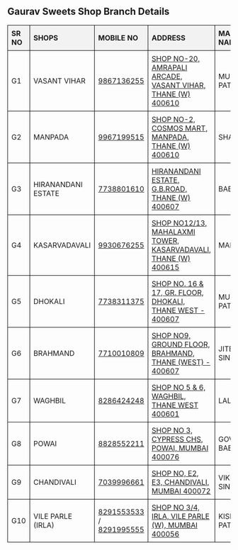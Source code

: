  <!DOCTYPE html>
<html>
<head>
    <title>Gaurav Sweets Shop Branch Details</title>
    <style>
        table {
            width: 100%;
            border-collapse: collapse;
        }
        th, td {
            border: 1px solid black;
            padding: 8px;
            text-align: left;
        }
        th {
            background-color: #f2f2f2;
        }
    </style>
</head>
<body>
    <h2>Gaurav Sweets Shop Branch Details</h2>
    <table>
        <tr>
            <th>SR NO</th>
            <th>SHOPS</th>
            <th>MOBILE NO</th>
            <th>ADDRESS</th>
            <th>MANAGER NAME</th>
        </tr>
        <tr>
            <td>G1</td>
            <td>VASANT VIHAR</td>
            <td><a href="https://wa.me/919867136255">9867136255</a></td>
            <td><a href="https://www.google.com/maps?q=VASANT+VIHAR+SHOP+NO-20,+AMRAPALI+ARCADE,+THANE+400610" target="_blank">SHOP NO-20, AMRAPALI ARCADE, VASANT VIHAR, THANE (W) 400610</a></td>
            <td>MUKESH PATEL</td>
        </tr>
        <tr>
            <td>G2</td>
            <td>MANPADA</td>
            <td><a href="https://wa.me/919967199515">9967199515</a></td>
            <td><a href="https://www.google.com/maps?q=MANPADA+SHOP+NO-2,+COSMOS+MART,+THANE+400610" target="_blank">SHOP NO-2, COSMOS MART, MANPADA, THANE (W) 400610</a></td>
            <td>SHAMBHU</td>
        </tr>
        <tr>
            <td>G3</td>
            <td>HIRANANDANI ESTATE</td>
            <td><a href="https://wa.me/917738801610">7738801610</a></td>
            <td><a href="https://www.google.com/maps?q=HIRANANDANI+ESTATE,+THANE+400607" target="_blank">HIRANANDANI ESTATE, G.B.ROAD, THANE (W) 400607</a></td>
            <td>BABU PATEL</td>
        </tr>
        <tr>
            <td>G4</td>
            <td>KASARVADAVALI</td>
            <td><a href="https://wa.me/919930676255">9930676255</a></td>
            <td><a href="https://www.google.com/maps?q=KASARVADAVALI+SHOP+NO12/13,+THANE+400615" target="_blank">SHOP NO12/13, MAHALAXMI TOWER, KASARVADAVALI, THANE (W) 400615</a></td>
            <td>MANGLARAM</td>
        </tr>
        <tr>
            <td>G5</td>
            <td>DHOKALI</td>
            <td><a href="https://wa.me/917738311375">7738311375</a></td>
            <td><a href="https://www.google.com/maps?q=DHOKALI+SHOP+NO+16/17,+THANE+400607" target="_blank">SHOP NO. 16 & 17, GR. FLOOR, DHOKALI, THANE WEST - 400607</a></td>
            <td>MUKESH PATEL</td>
        </tr>
        <tr>
            <td>G6</td>
            <td>BRAHMAND</td>
            <td><a href="https://wa.me/917710010809">7710010809</a></td>
            <td><a href="https://www.google.com/maps?q=BRAHMAND+SHOP+NO9,+THANE+400607" target="_blank">SHOP NO9, GROUND FLOOR, BRAHMAND, THANE (WEST) - 400607</a></td>
            <td>JITENDRA SINGH</td>
        </tr>
        <tr>
            <td>G7</td>
            <td>WAGHBIL</td>
            <td><a href="https://wa.me/918286424248">8286424248</a></td>
            <td><a href="https://www.google.com/maps?q=WAGHBIL+SHOP+NO+5+&+6,+THANE+400601" target="_blank">SHOP NO 5 & 6, WAGHBIL, THANE WEST 400601</a></td>
            <td>LALJIBHAI</td>
        </tr>
        <tr>
            <td>G8</td>
            <td>POWAI</td>
            <td><a href="https://wa.me/918828552211">8828552211</a></td>
            <td><a href="https://www.google.com/maps?q=POWAI+SHOP+NO+3,+CYPRESS+CHS,+MUMBAI+400076" target="_blank">SHOP NO 3, CYPRESS CHS, POWAI, MUMBAI 400076</a></td>
            <td>GOVIND / BABU PATEL</td>
        </tr>
        <tr>
            <td>G9</td>
            <td>CHANDIVALI</td>
            <td><a href="https://wa.me/917039996661">7039996661</a></td>
            <td><a href="https://www.google.com/maps?q=CHANDIVALI+SHOP+NO+E2/E3,+MUMBAI+400072" target="_blank">SHOP NO, E2, E3, CHANDIVALI, MUMBAI 400072</a></td>
            <td>VIKRAM SINGH</td>
        </tr>
        <tr>
            <td>G10</td>
            <td>VILE PARLE (IRLA)</td>
            <td><a href="https://wa.me/918291553533">8291553533</a> / <a href="https://wa.me/918291995555">8291995555</a></td>
            <td><a href="https://www.google.com/maps?q=VILE+PARLE+SHOP+NO+3/4,+MUMBAI+400056" target="_blank">SHOP NO 3/4, IRLA, VILE PARLE (W), MUMBAI 400056</a></td>
            <td>KISHOR PATEL</td>
        </tr>
    </table>
</body>
</html>

